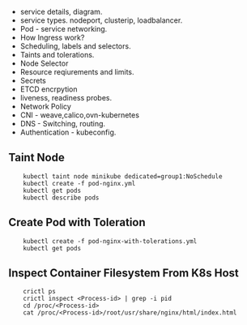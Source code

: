 * service details, diagram.
* service types. nodeport, clusterip, loadbalancer.
* Pod - service networking.
* How Ingress work?
* Scheduling, labels and selectors.
* Taints and tolerations.
* Node Selector
* Resource reqiurements and limits.
* Secrets
* ETCD encrpytion
* liveness, readiness probes.
* Network Policy
* CNI - weave,calico,ovn-kubernetes
* DNS - Switching, routing.
* Authentication - kubeconfig.


Taint Node
------------

        kubectl taint node minikube dedicated=group1:NoSchedule
        kubectl create -f pod-nginx.yml
        kubectl get pods
        kubectl describe pods

Create Pod with Toleration
------------

        kubectl create -f pod-nginx-with-tolerations.yml
        kubectl get pods

Inspect Container Filesystem From K8s Host
------------

        crictl ps
        crictl inspect <Process-id> | grep -i pid
        cd /proc/<Process-id>
        cat /proc/<Process-id>/root/usr/share/nginx/html/index.html
        
